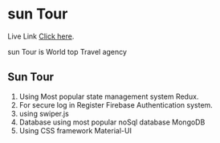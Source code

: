 # sun Tour

Live Link [Click here](https).

sun Tour is World top Travel agency

## Sun Tour

1. Using Most popular state management system Redux.
2. For secure log in Register Firebase Authentication system.
3. using swiper.js
4. Database using most popular noSql database MongoDB
5. Using CSS framework Material-UI
